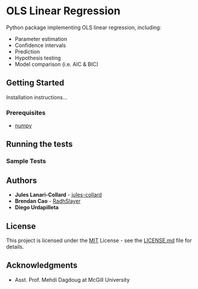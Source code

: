 # OLS Linear Regression

Python package implementing OLS linear regression, including:
- Parameter estimation
- Confidence intervals
- Prediction
- Hypothesis testing
- Model comparison (i.e. AIC & BIC)

## Getting Started

Installation instructions...

### Prerequisites

- [numpy](https://numpy.org)

## Running the tests


### Sample Tests


## Authors

  - **Jules Lanari-Collard** - [jules-collard](https://github.com/jules-collard)
  - **Brendan Cao** - [RadhSlayer](https://github.com/radhslayer)
  - **Diego Urdapilleta**

## License

This project is licensed under the [MIT](LICENSE.md)
License - see the [LICENSE.md](LICENSE.md) file for
details.

## Acknowledgments

  - Asst. Prof. Mehdi Dagdoug at McGill University
